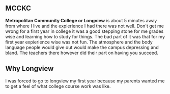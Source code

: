 ## MCCKC
**Metropolitan Community College or Longview** is about 5 minutes away from where I live and the expierience I had there was not well. Don't get me wrong for a first year in college it was a good stepping stone for me grades wise and learning how to study for things.
The bad part of it was that for my first year expierience wise was not fun. The atmosphere and the body language people would give out would make the campus depressing and bland. 
The teachers there however did their part on having you succeed. 
## Why Longview
I was forced to go to longview my first year because my parents wanted me to get a feel of what college course work was like.

